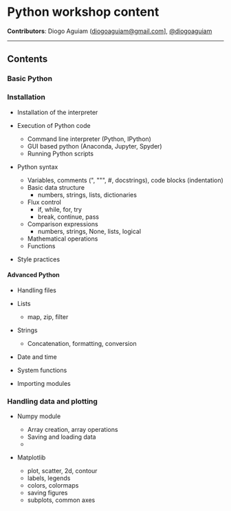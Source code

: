 # Python workshop content

**Contributors**:
Diogo Aguiam (<diogoaguiam@gmail.com>], [@diogoaguiam](https://twitter.com/diogoaguiam)

---


## Contents


### Basic Python 

### Installation
- Installation of the interpreter

- Execution of Python code
	- Command line interpreter (Python, IPython)
	- GUI based python (Anaconda, Jupyter, Spyder)
	- Running Python scripts

	
- Python syntax
	- Variables, comments (", """, #, docstrings), code blocks (indentation)
	- Basic data structure
		- numbers, strings, lists, dictionaries
	- Flux control
		- if, while, for, try
		- break, continue, pass
	- Comparison expressions
		- numbers, strings, None, lists, logical
	- Mathematical operations
	- Functions

- Style practices 

#### Advanced Python

- Handling files
- Lists
 	- map, zip, filter
- Strings
    - Concatenation, formatting, conversion
- Date and time
- System functions

- Importing modules

### Handling data and plotting

- Numpy module
	- Array creation, array operations
	- Saving and loading data
	- 
	
- Matplotlib
    - plot, scatter, 2d, contour
    - labels, legends
    - colors, colormaps
    - saving figures
    - subplots, common axes
    
    
	

